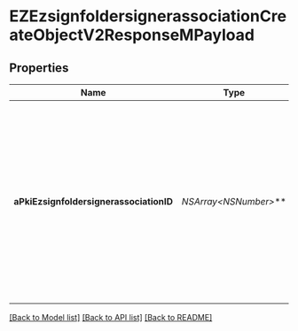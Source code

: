 # EZEzsignfoldersignerassociationCreateObjectV2ResponseMPayload

## Properties
Name | Type | Description | Notes
------------ | ------------- | ------------- | -------------
**aPkiEzsignfoldersignerassociationID** | **NSArray&lt;NSNumber*&gt;*** | An array of unique IDs representing the object that were requested to be created.  They are returned in the same order as the array containing the objects to be created that was sent in the request. | 

[[Back to Model list]](../README.md#documentation-for-models) [[Back to API list]](../README.md#documentation-for-api-endpoints) [[Back to README]](../README.md)


